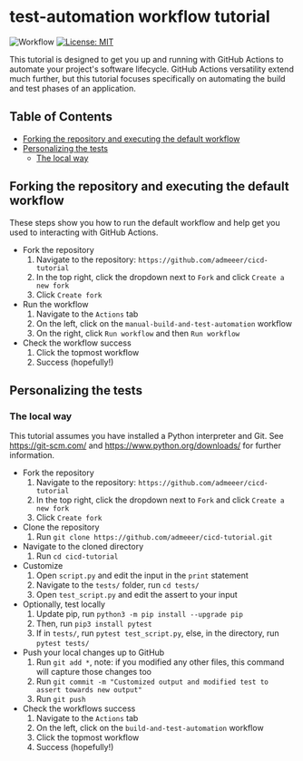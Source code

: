# test-automation workflow tutorial
![Workflow](https://github.com/admeeer/cicd-tutorial/actions/workflows/build_and_test.yml/badge.svg) [![License: MIT](https://img.shields.io/badge/License-MIT-yellow.svg)](https://opensource.org/licenses/MIT)

This tutorial is designed to get you up and running with GitHub Actions to automate your project's software lifecycle. GitHub Actions versatility extend much further, but this tutorial focuses specifically on automating the build and test phases of an application.

## Table of Contents
- [Forking the repository and executing the default workflow](#forking-the-repository-and-executing-the-default-workflow)
- [Personalizing the tests](#personalizing-the-tests)
  - [The local way](#the-local-way)


## Forking the repository and executing the default workflow
These steps show you how to run the default workflow and help get you used to interacting with GitHub Actions.
- Fork the repository
   1. Navigate to the repository: `https://github.com/admeeer/cicd-tutorial`
   2. In the top right, click the dropdown next to `Fork` and click `Create a new fork`
   3. Click `Create fork`
- Run the workflow
   1. Navigate to the `Actions` tab
   2. On the left, click on the `manual-build-and-test-automation` workflow
   3. On the right, click `Run workflow` and then `Run workflow`
- Check the workflow success
   1. Click the topmost workflow
   2. Success (hopefully!)

## Personalizing the tests

### The local way
This tutorial assumes you have installed a Python interpreter and Git. See https://git-scm.com/ and https://www.python.org/downloads/ for further information.
- Fork the repository
  1. Navigate to the repository: `https://github.com/admeeer/cicd-tutorial`
  2. In the top right, click the dropdown next to `Fork` and click `Create a new fork`
  3. Click `Create fork`
- Clone the repository
  1. Run `git clone https://github.com/admeeer/cicd-tutorial.git`
- Navigate to the cloned directory
  1. Run `cd cicd-tutorial`
- Customize
  1. Open `script.py` and edit the input in the `print` statement
  2. Navigate to the `tests/` folder, run `cd tests/`
  3. Open `test_script.py` and edit the assert to your input
- Optionally, test locally
  1. Update pip, run `python3 -m pip install --upgrade pip`
  2. Then, run `pip3 install pytest`
  3. If in `tests/`, run `pytest test_script.py`, else, in the directory, run `pytest tests/`
- Push your local changes up to GitHub
  1. Run `git add *`, note: if you modified any other files, this command will capture those changes too
  2. Run `git commit -m "Customized output and modified test to assert towards new output"`
  3. Run `git push`
- Check the workflows success
  1. Navigate to the `Actions` tab
  2. On the left, click on the `build-and-test-automation` workflow
  3. Click the topmost workflow
  4. Success (hopefully!)

